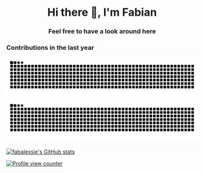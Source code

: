 <h1 align="center">Hi there 👋, I'm Fabian</h1>

<h3 align="center">Feel free to have a look around here</h3>

<h3>Contributions in the last year</h3>

![GitHub Snake Light](https://raw.githubusercontent.com/fabalexsie/fabalexsie/snk_output/github-contribution-grid-snake.svg#gh-light-mode-only)
![GitHub Snake dark](https://raw.githubusercontent.com/fabalexsie/fabalexsie/snk_output/github-contribution-grid-snake-dark.svg#gh-dark-mode-only)

[![fabalexsie's GitHub stats](https://github-readme-stats.vercel.app/api?username=fabalexsie&count_private=true&rank_icon=percentile&hide_rank=true&show_icons=true&bg_color=30,e96443,904e95&text_color=ffffff&title_color=ffffff&icon_color=ffffff&hide_border=true)](https://github.com/anuraghazra/github-readme-stats)
<!-- private only possible with own instance -->

<a href="https://github.com/antonkomarev/github-profile-views-counter">
  <img src="https://komarev.com/ghpvc/?username=fabalexsie&color=red&style=flat-square" alt="Profile view counter" width="110"/>
</a>

<!--
**fabalexsie/fabalexsie** is a ✨ _special_ ✨ repository because its `README.md` (this file) appears on your GitHub profile.

Here are some ideas to get you started:

- 🔭 I’m currently working on ...
- 🌱 I’m currently learning ...
- 👯 I’m looking to collaborate on ...
- 🤔 I’m looking for help with ...
- 💬 Ask me about ...
- 📫 How to reach me: ...
- 😄 Pronouns: ...
- ⚡ Fun fact: ...
-->
